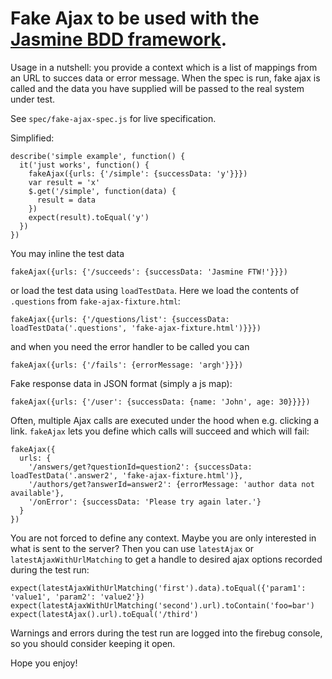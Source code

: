 Fake Ajax to be used with the [Jasmine BDD framework](http://pivotal.github.com/jasmine/).
====================================================

Usage in a nutshell: you provide a context which is a list of mappings from an URL to succes data or error message. When the spec is run, fake ajax is called and the data you have supplied will be passed to the real system under test.

See `spec/fake-ajax-spec.js` for live specification.

Simplified:

    describe('simple example', function() {
      it('just works', function() {
        fakeAjax({urls: {'/simple': {successData: 'y'}}})
        var result = 'x'
        $.get('/simple', function(data) {
          result = data
        })
        expect(result).toEqual('y')
      })
    })

You may inline the test data

    fakeAjax({urls: {'/succeeds': {successData: 'Jasmine FTW!'}}})

or load the test data using `loadTestData`. Here we load the contents of `.questions` from `fake-ajax-fixture.html`:

    fakeAjax({urls: {'/questions/list': {successData: loadTestData('.questions', 'fake-ajax-fixture.html')}}})

and when you need the error handler to be called you can

    fakeAjax({urls: {'/fails': {errorMessage: 'argh'}}})

Fake response data in JSON format (simply a js map):

    fakeAjax({urls: {'/user': {successData: {name: 'John', age: 30}}}})

Often, multiple Ajax calls are executed under the hood when e.g. clicking a link. `fakeAjax` lets you define which calls will succeed and which will fail:

    fakeAjax({
      urls: {
        '/answers/get?questionId=question2': {successData: loadTestData('.answer2', 'fake-ajax-fixture.html')},
        '/authors/get?answerId=answer2': {errorMessage: 'author data not available'},
        '/onError': {successData: 'Please try again later.'}
      }
    })

You are not forced to define any context. Maybe you are only interested in what is sent to the server? Then you can use `latestAjax` or `latestAjaxWithUrlMatching` to get a handle to desired ajax options recorded during the test run:

    expect(latestAjaxWithUrlMatching('first').data).toEqual({'param1': 'value1', 'param2': 'value2'})
    expect(latestAjaxWithUrlMatching('second').url).toContain('foo=bar')
    expect(latestAjax().url).toEqual('/third')

Warnings and errors during the test run are logged into the firebug console, so you should consider keeping it open.

Hope you enjoy!
